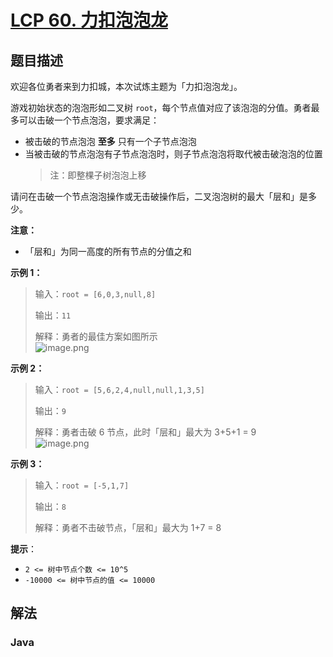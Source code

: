 # [LCP 60. 力扣泡泡龙](https://leetcode.cn/problems/WInSav)

## 题目描述



欢迎各位勇者来到力扣城，本次试炼主题为「力扣泡泡龙」。

游戏初始状态的泡泡形如二叉树 `root`，每个节点值对应了该泡泡的分值。勇者最多可以击破一个节点泡泡，要求满足：

-   被击破的节点泡泡 **至多** 只有一个子节点泡泡
-   当被击破的节点泡泡有子节点泡泡时，则子节点泡泡将取代被击破泡泡的位置
    > 注：即整棵子树泡泡上移

请问在击破一个节点泡泡操作或无击破操作后，二叉泡泡树的最大「层和」是多少。

**注意：**

-   「层和」为同一高度的所有节点的分值之和

**示例 1：**

> 输入：`root = [6,0,3,null,8]`
>
> 输出：`11`
>
> 解释：勇者的最佳方案如图所示
> <br>![image.png](https://fastly.jsdelivr.net/gh/doocs/leetcode@main/lcp/LCP%2060.%20%E5%8A%9B%E6%89%A3%E6%B3%A1%E6%B3%A1%E9%BE%99/images/1648180809-XSWPLu-image.png)

**示例 2：**

> 输入：`root = [5,6,2,4,null,null,1,3,5]`
>
> 输出：`9`
>
> 解释：勇者击破 6 节点，此时「层和」最大为 3+5+1 = 9
> <br>![image.png](https://fastly.jsdelivr.net/gh/doocs/leetcode@main/lcp/LCP%2060.%20%E5%8A%9B%E6%89%A3%E6%B3%A1%E6%B3%A1%E9%BE%99/images/1648180769-TLpYop-image.png)

**示例 3：**

> 输入：`root = [-5,1,7]`
>
> 输出：`8`
>
> 解释：勇者不击破节点，「层和」最大为 1+7 = 8

**提示**：

-   `2 <= 树中节点个数 <= 10^5`
-   `-10000 <= 树中节点的值 <= 10000`

## 解法

### **Java**

```java

```
